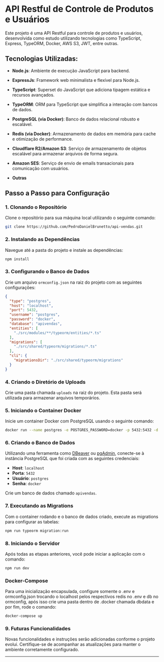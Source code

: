 # API Restful de Controle de Produtos e Usuários

Este projeto é uma API Restful para controle de produtos e usuários, desenvolvida como estudo utilizando tecnologias como TypeScript, Express, TypeORM, Docker, AWS S3, JWT, entre outras.

## Tecnologias Utilizadas:
- **Node.js**: Ambiente de execução JavaScript para backend.

- **ExpressJs**: Framework web minimalista e flexível para Node.js.

- **TypeScript**: Superset do JavaScript que adiciona tipagem estática e recursos avançados.

- **TypeORM**: ORM para TypeScript que simplifica a interação com bancos de dados.

- **PostgreSQL (via Docker)**: Banco de dados relacional robusto e escalável.

- **Redis (via Docker)**: Armazenamento de dados em memória para cache e otimização de performance.

- **Cloudflare R2/Amazon S3**: Serviço de armazenamento de objetos escalável para armazenar arquivos de forma segura.

- **Amazon SES**: Serviço de envio de emails transacionais para comunicação com usuários.

- **Outras**

## Passo a Passo para Configuração

### 1. Clonando o Repositório
Clone o repositório para sua máquina local utilizando o seguinte comando:
```bash
git clone https://github.com/PedroDanielBrunetto/api-vendas.git
```

### 2. Instalando as Dependências
Navegue até a pasta do projeto e instale as dependências:
```bash
npm install
```

### 3. Configurando o Banco de Dados
Crie um arquivo `ormconfig.json` na raiz do projeto com as seguintes configurações:
```json
{
  "type": "postgres",
  "host": "localhost",
  "port": 5432,
  "username": "postgres",
  "password": "docker",
  "database": "apivendas",
  "entities": [
    "./src/modules/**/typeorm/entities/*.ts"
  ],
  "migrations": [
    "./src/shared/typeorm/migrations/*.ts"
  ],
  "cli": {
    "migrationsDir": "./src/shared/typeorm/migrations"
  }
}
```

### 4. Criando o Diretório de Uploads
Crie uma pasta chamada `uploads` na raiz do projeto. Esta pasta será utilizada para armazenar arquivos temporários.

### 5. Iniciando o Container Docker
Inicie um container Docker com PostgreSQL usando o seguinte comando:
```bash
docker run --name postgres -e POSTGRES_PASSWORD=docker -p 5432:5432 -d postgres
```

### 6. Criando o Banco de Dados
Utilizando uma ferramenta como [DBeaver](https://dbeaver.io/) ou [pgAdmin](https://www.pgadmin.org/), conecte-se à instância PostgreSQL que foi criada com as seguintes credenciais:
- **Host**: `localhost`
- **Porta**: `5432`
- **Usuário**: `postgres`
- **Senha**: `docker`

Crie um banco de dados chamado `apivendas`.

### 7. Executando as Migrations
Com o container rodando e o banco de dados criado, execute as migrations para configurar as tabelas:
```bash
npm run typeorm migration:run
```

### 8. Iniciando o Servidor
Após todas as etapas anteriores, você pode iniciar a aplicação com o comando:
```bash
npm run dev
```

### Docker-Compose
Para uma inicialização encapsulada, configure somente o .env e ormconfig.json trocando o localhost pelos respectivos redis no .env e db no ormconfig, após isso crie uma pasta dentro de .docker chamada dbdata e por fim, rode o comando:
```bash
docker-compose up
```

### 9. Futuras Funcionalidades
Novas funcionalidades e instruções serão adicionadas conforme o projeto evolui. Certifique-se de acompanhar as atualizações para manter o ambiente corretamente configurado.

---
